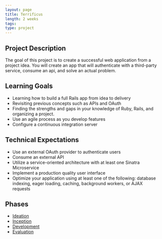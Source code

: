 ```yaml
---
layout: page
title: Terrificus
length: 2 weeks
tags:
type: project
---
```


## Project Description

The goal of this project is to create a successful web application from a project idea. You will create an app that will authenticate with a third-party service, consume an api, and solve an actual problem.

## Learning Goals

* Learning how to build a full Rails app from idea to delivery
* Revisiting previous concepts such as APIs and OAuth
* Finding the strengths and gaps in your knowledge of Ruby, Rails, and organizing
a project.
* Use an agile process as you develop features
* Configure a continuous integration server

## Technical Expectations

* Use an external OAuth provider to authenticate users
* Consume an external API
* Utilize a service-oriented architecture with at least one Sinatra Microservice
* Implement a production quality user interface
* Optimize your application using at least one of the following: database indexing, eager loading, caching, background workers, or AJAX requests

## Phases

* [Ideation](./ideation)
* [Inception](./inception)
* [Development](./development)
* [Evaluation](./evaluation)
